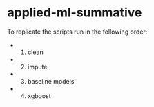 # applied-ml-summative

To replicate the scripts run in the following order:
- 1. clean
- 2. impute
- 3. baseline models
- 4. xgboost 
